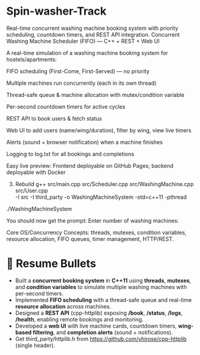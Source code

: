 # Spin-washer-Track
Real-time concurrent washing machine booking system with priority scheduling, countdown timers, and REST API integration.
Concurrent Washing Machine Scheduler (FIFO) — C++ + REST + Web UI

A real-time simulation of a washing machine booking system for hostels/apartments:

FIFO scheduling (First-Come, First-Served) — no priority

Multiple machines run concurrently (each in its own thread)

Thread-safe queue & machine allocation with mutex/condition variable

Per-second countdown timers for active cycles

REST API to book users & fetch status

Web UI to add users (name/wing/duration), filter by wing, view live timers

Alerts (sound + browser notification) when a machine finishes

Logging to log.txt for all bookings and completions

Easy live preview: Frontend deployable on GitHub Pages; backend deployable with Docker

3) Rebuild
g++ src/main.cpp src/Scheduler.cpp src/WashingMachine.cpp src/User.cpp \
   -I src -I third_party -o WashingMachineSystem -std=c++11 -pthread

./WashingMachineSystem


You should now get the prompt: Enter number of washing machines:

Core OS/Concurrency Concepts: threads, mutexes, condition variables, resource allocation, FIFO queues, timer management, HTTP/REST.
# 💼 Resume Bullets 

- Built a **concurrent booking system** in **C++11** using **threads**, **mutexes**, and **condition variables** to simulate multiple washing machines with per-second timers.
- Implemented **FIFO scheduling** with a thread-safe queue and real-time **resource allocation** across machines.
- Designed a **REST API** (cpp-httplib) exposing **/book**, **/status**, **/logs**, **/health**, enabling remote bookings and monitoring.
- Developed a **web UI** with live machine cards, countdown timers, **wing-based filtering**, and **completion alerts** (sound + notifications).
- Get third_party/httplib.h from https://github.com/yhirose/cpp-httplib
 (single header).

